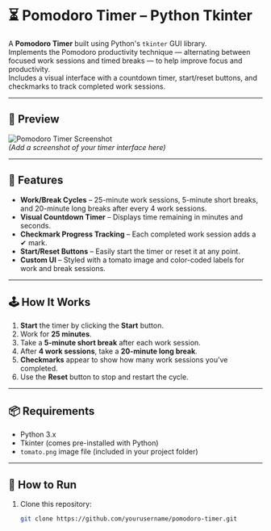 # ⏳ Pomodoro Timer – Python Tkinter

A **Pomodoro Timer** built using Python's `tkinter` GUI library.  
Implements the Pomodoro productivity technique — alternating between focused work sessions and timed breaks — to help improve focus and productivity.  
Includes a visual interface with a countdown timer, start/reset buttons, and checkmarks to track completed work sessions.

---

## 📸 Preview
![Pomodoro Timer Screenshot](screenshot.png)  
*(Add a screenshot of your timer interface here)*

---

## 🎯 Features
- **Work/Break Cycles** – 25-minute work sessions, 5-minute short breaks, and 20-minute long breaks after every 4 work sessions.
- **Visual Countdown Timer** – Displays time remaining in minutes and seconds.
- **Checkmark Progress Tracking** – Each completed work session adds a ✔ mark.
- **Start/Reset Buttons** – Easily start the timer or reset it at any point.
- **Custom UI** – Styled with a tomato image and color-coded labels for work and break sessions.

---

## 🕹️ How It Works
1. **Start** the timer by clicking the **Start** button.
2. Work for **25 minutes**.
3. Take a **5-minute short break** after each work session.
4. After **4 work sessions**, take a **20-minute long break**.
5. **Checkmarks** appear to show how many work sessions you’ve completed.
6. Use the **Reset** button to stop and restart the cycle.

---

## 📦 Requirements
- Python 3.x
- Tkinter (comes pre-installed with Python)
- `tomato.png` image file (included in your project folder)

---

## 🚀 How to Run
1. Clone this repository:  
   ```bash
   git clone https://github.com/yourusername/pomodoro-timer.git
